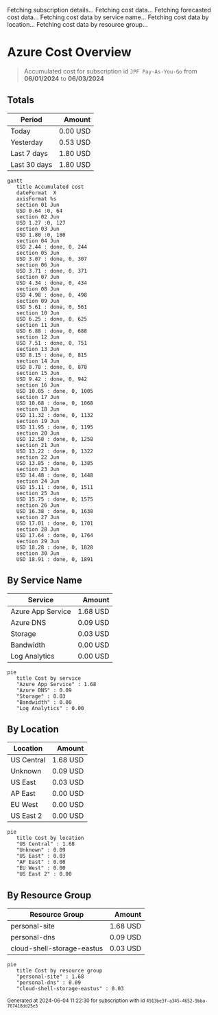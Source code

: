 Fetching subscription details...
Fetching cost data...
Fetching forecasted cost data...
Fetching cost data by service name...
Fetching cost data by location...
Fetching cost data by resource group...
# Azure Cost Overview

> Accumulated cost for subscription id `JPF Pay-As-You-Go` from **06/01/2024** to **06/03/2024**

## Totals

|Period|Amount|
|---|---:|
|Today|0.00 USD|
|Yesterday|0.53 USD|
|Last 7 days|1.80 USD|
|Last 30 days|1.80 USD|

```mermaid
gantt
   title Accumulated cost
   dateFormat  X
   axisFormat %s
   section 01 Jun
   USD 0.64 :0, 64
   section 02 Jun
   USD 1.27 :0, 127
   section 03 Jun
   USD 1.80 :0, 180
   section 04 Jun
   USD 2.44 : done, 0, 244
   section 05 Jun
   USD 3.07 : done, 0, 307
   section 06 Jun
   USD 3.71 : done, 0, 371
   section 07 Jun
   USD 4.34 : done, 0, 434
   section 08 Jun
   USD 4.98 : done, 0, 498
   section 09 Jun
   USD 5.61 : done, 0, 561
   section 10 Jun
   USD 6.25 : done, 0, 625
   section 11 Jun
   USD 6.88 : done, 0, 688
   section 12 Jun
   USD 7.51 : done, 0, 751
   section 13 Jun
   USD 8.15 : done, 0, 815
   section 14 Jun
   USD 8.78 : done, 0, 878
   section 15 Jun
   USD 9.42 : done, 0, 942
   section 16 Jun
   USD 10.05 : done, 0, 1005
   section 17 Jun
   USD 10.68 : done, 0, 1068
   section 18 Jun
   USD 11.32 : done, 0, 1132
   section 19 Jun
   USD 11.95 : done, 0, 1195
   section 20 Jun
   USD 12.58 : done, 0, 1258
   section 21 Jun
   USD 13.22 : done, 0, 1322
   section 22 Jun
   USD 13.85 : done, 0, 1385
   section 23 Jun
   USD 14.48 : done, 0, 1448
   section 24 Jun
   USD 15.11 : done, 0, 1511
   section 25 Jun
   USD 15.75 : done, 0, 1575
   section 26 Jun
   USD 16.38 : done, 0, 1638
   section 27 Jun
   USD 17.01 : done, 0, 1701
   section 28 Jun
   USD 17.64 : done, 0, 1764
   section 29 Jun
   USD 18.28 : done, 0, 1828
   section 30 Jun
   USD 18.91 : done, 0, 1891
```

## By Service Name

|Service|Amount|
|---|---:|
|Azure App Service|1.68 USD|
|Azure DNS|0.09 USD|
|Storage|0.03 USD|
|Bandwidth|0.00 USD|
|Log Analytics|0.00 USD|

```mermaid
pie
   title Cost by service
   "Azure App Service" : 1.68
   "Azure DNS" : 0.09
   "Storage" : 0.03
   "Bandwidth" : 0.00
   "Log Analytics" : 0.00
```

## By Location

|Location|Amount|
|---|---:|
|US Central|1.68 USD|
|Unknown|0.09 USD|
|US East|0.03 USD|
|AP East|0.00 USD|
|EU West|0.00 USD|
|US East 2|0.00 USD|

```mermaid
pie
   title Cost by location
   "US Central" : 1.68
   "Unknown" : 0.09
   "US East" : 0.03
   "AP East" : 0.00
   "EU West" : 0.00
   "US East 2" : 0.00
```

## By Resource Group

|Resource Group|Amount|
|---|---:|
|personal-site|1.68 USD|
|personal-dns|0.09 USD|
|cloud-shell-storage-eastus|0.03 USD|

```mermaid
pie
   title Cost by resource group
   "personal-site" : 1.68
   "personal-dns" : 0.09
   "cloud-shell-storage-eastus" : 0.03
```

<sup>Generated at 2024-06-04 11:22:30 for subscription with id `4913be3f-a345-4652-9bba-767418dd25e3`</sup>
